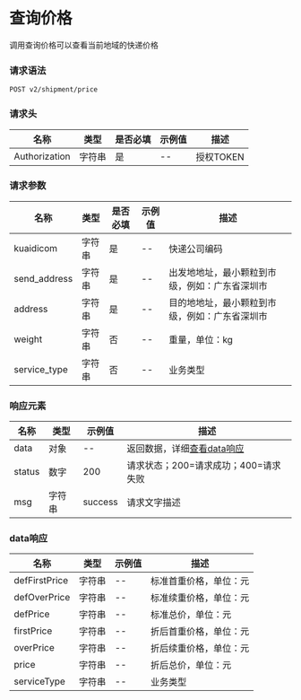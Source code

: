 # 查询价格

调用查询价格可以查看当前地域的快递价格

### 请求语法

```
POST v2/shipment/price
```

### 请求头

| 名称 | 类型|是否必填 |示例值| 描述|
|---|---|---|---|---|
| Authorization | 字符串|是|--| 授权TOKEN |

### 请求参数

| 名称 | 类型|是否必填 |示例值| 描述|
|---|---|---|---|---|
| kuaidicom | 字符串|是|--| 快递公司编码 |
| send_address | 字符串|是|--| 出发地地址，最小颗粒到市级，例如：广东省深圳市 |
| address | 字符串|是|--| 目的地地址，最小颗粒到市级，例如：广东省深圳市 |
| weight | 字符串|否|--| 重量，单位：kg |
| service_type | 字符串|否|--| 业务类型 |

### 响应元素

| 名称 | 类型 |示例值| 描述|
|---|---|---|---| 
| data | 对象|--| 返回数据，详细[查看data响应](#data) |
| status | 数字|200| 请求状态；200=请求成功；400=请求失败 |
| msg | 字符串|success| 请求文字描述 |

### <a id='data'>data响应</a>

| 名称 | 类型 |示例值| 描述|
|---|---|---|---| 
| defFirstPrice | 字符串|--| 标准首重价格，单位：元 |
| defOverPrice | 字符串|--| 标准续重价格，单位：元 |
| defPrice | 字符串|--| 标准总价，单位：元 |
| firstPrice | 字符串|--| 折后首重价格，单位：元 |
| overPrice | 字符串|--| 折后续重价格，单位：元 |
| price | 字符串|--| 折后总价，单位：元 |
| serviceType | 字符串|--| 业务类型 |
